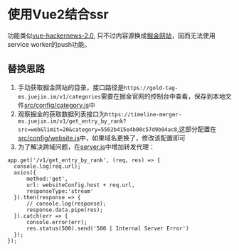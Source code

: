 # 使用Vue2结合ssr

功能类似[vue-hackernews-2.0](https://github.com/vuejs/vue-hackernews-2.0), 只不过内容源换成[掘金网站](https://juejin.im/)，因而无法使用service worker的push功能。

## 替换思路
1. 手动获取掘金网站的目录，接口路径是`https://gold-tag-ms.juejin.im/v1/categories`需要在掘金官网的控制台中查看，保存到本地文件[src/config/category.js](https://github.com/tiodot/vnews/blob/master/src/config/category.js)中
2. 观察掘金的获取数据列表接口为`https://timeline-merger-ms.juejin.im/v1/get_entry_by_rank?src=web&limit=20&category=5562b415e4b00c57d9b94ac8`,这部分配置在[src/config/website.js](https://github.com/tiodot/vnews/blob/master/src/config/website.js)中，如果域名更换了，修改该配置即可
3. 为了解决跨域问题，在[server.js](https://github.com/tiodot/vnews/blob/master/server.js#L118)中增加转发代理：
  ```
  app.get('/v1/get_entry_by_rank', (req, res) => {
    console.log(req.url);
    axios({
        method:'get',
        url: websiteConfig.host + req.url,
        responseType:'stream'
    }).then(response => {
        // console.log(response);
        response.data.pipe(res);
    }).catch(err => {
        console.error(err);
        res.status(500).send('500 | Internal Server Error')
    });
});
  ```
